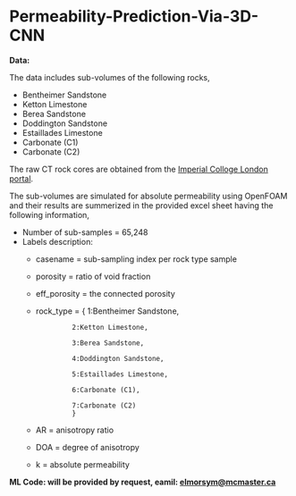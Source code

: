 # Permeability-Prediction-Via-3D-CNN

**Data:**

The data includes sub-volumes of the following rocks,
  - Bentheimer Sandstone 
  - Ketton Limestone
  - Berea Sandstone
  - Doddington Sandstone
  - Estaillades Limestone
  - Carbonate (C1)
  - Carbonate (C2)

The raw CT rock cores are obtained from the [Imperial Colloge London portal](https://www.imperial.ac.uk/earth-science/research/research-groups/pore-scale-modelling/micro-ct-images-and-networks/).

The sub-volumes are simulated for absolute permeability using OpenFOAM and their results are summerized in the provided excel sheet having the following information,

 - Number of sub-samples = 65,248
 - Labels description:
    - casename = sub-sampling index per rock type sample
    - porosity = ratio of void fraction
    - eff_porosity = the connected porosity
    - rock_type = {
                   1:Bentheimer Sandstone,
                   
                   2:Ketton Limestone,
                   
                   3:Berea Sandstone,
                   
                   4:Doddington Sandstone,
                   
                   5:Estaillades Limestone,
                   
                   6:Carbonate (C1),
                   
                   7:Carbonate (C2)
                   }
    - AR = anisotropy ratio
    - DOA = degree of anisotropy
    - k = absolute permeability

**ML Code: will be provided by request, eamil: elmorsym@mcmaster.ca**
